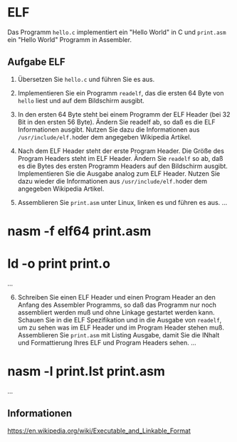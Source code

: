 # ELF

Das Programm `hello.c` implementiert ein "Hello World" in C und `print.asm` ein "Hello World" Programm in Assembler.

## Aufgabe ELF

1. Übersetzen Sie `hello.c` und führen Sie es aus.

2. Implementieren Sie ein Programm `readelf`, das die ersten 64 Byte von `hello` liest und auf dem Bildschirm ausgibt.

3. In den ersten 64 Byte steht bei einem Programm der ELF Header (bei 32 Bit in den ersten 56 Byte). Ändern Sie readelf 
ab, so daß es die ELF Informationen ausgibt. Nutzen Sie dazu die Informationen aus `/usr/include/elf.h`oder dem angegeben Wikipedia Artikel.

4. Nach dem ELF Header steht der erste Program Header. Die Größe des Program Headers steht im ELF Header.
Ändern Sie `readelf` so ab, daß es die Bytes des ersten Programm Headers auf den Bildschirm ausgibt. Implementieren Sie die Ausgabe analog zum ELF Header.
Nutzen Sie dazu wieder die Informationen aus `/usr/include/elf.h`oder dem angegeben Wikipedia Artikel.

5. Assemblieren Sie `print.asm` unter Linux, linken es und führen es aus.
...
# nasm -f elf64 print.asm
# ld -o print print.o
...

6. Schreiben Sie einen ELF Header und einen Program Header an den Anfang des Assembler Programms, so daß das Programm nur noch assembliert werden muß und ohne Linkage gestartet werden kann.
Schauen Sie in die ELF Spezifikation und in die Ausgabe von `readelf`, um zu sehen was im ELF Header und im Program Header stehen muß.
Assemblieren Sie `print.asm` mit Listing Ausgabe, damit Sie die INhalt und Formattierung Ihres ELF und Program Headers sehen.
...
# nasm -l print.lst print.asm
...

## Informationen
https://en.wikipedia.org/wiki/Executable_and_Linkable_Format